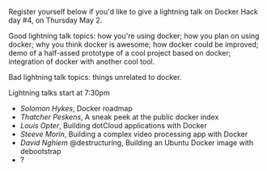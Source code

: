 Register yourself below if you'd like to give a lightning talk on Docker Hack day #4, on Thursday May 2.

Good lightning talk topics: how you're using docker; how you plan on using docker; why you think docker is awesome; how docker could be improved; demo of a half-assed prototype of a cool project based on docker; integration of docker with another cool tool.

Bad lightning talk topics: things unrelated to docker.

Lightning talks start at 7:30pm

* *Solomon Hykes*, Docker roadmap
* *Thatcher Peskens*, A sneak peek at the public docker index
* *Louis Opter*, Building dotCloud applications with Docker
* *Steeve Morin*, Building a complex video processing app with Docker
* *David Nghiem* @destructuring, Building an Ubuntu Docker image with debootstrap
* ?